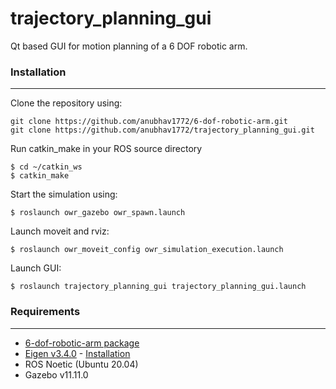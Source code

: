 # trajectory_planning_gui
Qt based GUI for motion planning of a 6 DOF robotic arm.

### Installation
---

Clone the repository using:

    git clone https://github.com/anubhav1772/6-dof-robotic-arm.git
    git clone https://github.com/anubhav1772/trajectory_planning_gui.git

Run catkin_make in your ROS source directory

    $ cd ~/catkin_ws
    $ catkin_make

Start the simulation using:

    $ roslaunch owr_gazebo owr_spawn.launch

Launch moveit and rviz:

    $ roslaunch owr_moveit_config owr_simulation_execution.launch
    
Launch GUI:

    $ roslaunch trajectory_planning_gui trajectory_planning_gui.launch

### Requirements
---
* [6-dof-robotic-arm package](https://github.com/anubhav1772/6-dof-robotic-arm)
* [Eigen v3.4.0](http://www.eigen.tuxfamily.org/index.php?title=Main_Page#Download) - [Installation](https://github.com/anubhav1772/trajectory_planning_gui/blob/main/Eigen3_installation)
* ROS Noetic (Ubuntu 20.04)
* Gazebo v11.11.0

